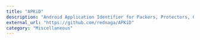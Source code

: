 ```yaml
---
title: "APKiD"
description: "Android Application Identifier for Packers, Protectors, Obfuscators and Oddities - PEiD for Android."
external_url: "https://github.com/rednaga/APKiD"
category: "Miscellaneous"
---
```

